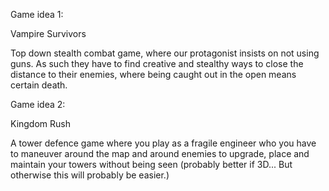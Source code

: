 Game idea 1:


Vampire Survivors


Top down stealth combat game, where our protagonist insists on not using guns. As such they have to find
creative and stealthy ways to close the distance to their enemies, where being caught out in the open means
certain death.

Game idea 2:


Kingdom Rush


A tower defence game where you play as a fragile engineer who you have to maneuver around the map and around enemies
to upgrade, place and maintain your towers without being seen (probably better if 3D... But otherwise this will probably be easier.)
